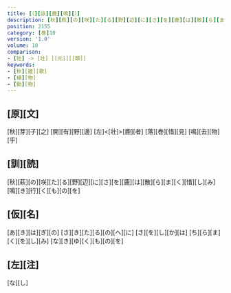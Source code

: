 ```yaml
---
title: [（][詠][鹿][鳴][）]
description: [秋][萩][の][咲][た][る][野][辺][に][さ][を][鹿][は][散][ら][ま][く][惜][し][み][鳴][き][行][く][も][の][を]
position: 2155
category: [巻]10
version: '1.0'
volume: 10
comparison:
- [牡] -> [壮] [[元]][[類]]
keywords:
- [秋][雑][歌]
- [植][物]
- [動][物]
---
```


## [原][文]

[秋][芽][子][之] [開][有][野][邊] [左]<[壮]>[鹿][者] [落][巻][惜][見] [鳴][去][物][乎]

## [訓][読]

[秋][萩][の][咲][た][る][野][辺][に][さ][を][鹿][は][散][ら][ま][く][惜][し][み][鳴][き][行][く][も][の][を]

## [仮][名]

[あ][き][は][ぎ][の] [さ][き][た][る][の][へ][に] [さ][を][し][か][は] [ち][ら][ま][く][を][し][み] [な][き][ゆ][く][も][の][を]

## [左][注]

[な][し]
